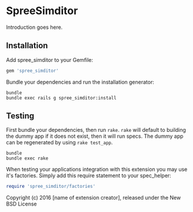 SpreeSimditor
=============

Introduction goes here.

Installation
------------

Add spree_simditor to your Gemfile:

```ruby
gem 'spree_simditor'
```

Bundle your dependencies and run the installation generator:

```shell
bundle
bundle exec rails g spree_simditor:install
```

Testing
-------

First bundle your dependencies, then run `rake`. `rake` will default to building the dummy app if it does not exist, then it will run specs. The dummy app can be regenerated by using `rake test_app`.

```shell
bundle
bundle exec rake
```

When testing your applications integration with this extension you may use it's factories.
Simply add this require statement to your spec_helper:

```ruby
require 'spree_simditor/factories'
```

Copyright (c) 2016 [name of extension creator], released under the New BSD License
